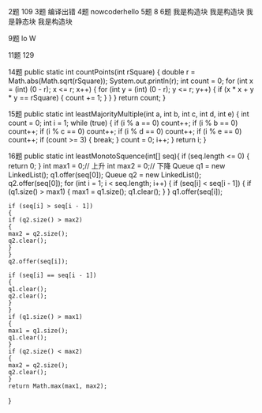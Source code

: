 2题 109
3题 编译出错
4题 nowcoderhello
5题 8
6题 我是构造块 我是构造块 我是静态块 我是构造块

9题 lo W

11题 129

14题
public static int countPoints(int rSquare)
{
    double r = Math.abs(Math.sqrt(rSquare));
    System.out.println(r);
    int count = 0;
    for (int x = (int) (0 - r); x <= r; x++)
    {
    for (int y = (int) (0 - r); y <= r; y++)
    {
    if (x * x + y * y == rSquare)
    {
    count += 1;
    }
    }
    }
    return count;
}

15题
public static int leastMajorityMultiple(int a, int b, int c, int d, int e)
{
    int count = 0;
    int i = 1;
    while (true)
    {
    if (i % a == 0) count++;
    if (i % b == 0) count++;
    if (i % c == 0) count++;
    if (i % d == 0) count++;
    if (i % e == 0) count++;
    if (count >= 3)
    {
    break;
    }
    count = 0;
    i++;
    }
    return i;
}

16题
public static int leastMonotoSquence(int[] seq){
    if (seq.length <= 0)
    {
    return 0;
    }
    int max1 = 0;// 上升
    int max2 = 0;// 下降
    Queue<Integer> q1 = new LinkedList<Integer>();
    q1.offer(seq[0]);
    Queue<Integer> q2 = new LinkedList<Integer>();
    q2.offer(seq[0]);
    for (int i = 1; i < seq.length; i++)
    {
    if (seq[i] < seq[i - 1])
    {
    if (q1.size() > max1)
    {
    max1 = q1.size();
    q1.clear();
    }
    }
    q1.offer(seq[i]);

    if (seq[i] > seq[i - 1])
    {
    if (q2.size() > max2)
    {
    max2 = q2.size();
    q2.clear();
    }
    }
    q2.offer(seq[i]);

    if (seq[i] == seq[i - 1])
    {
    q1.clear();
    q2.clear();
    }
    }
    if (q1.size() > max1)
    {
    max1 = q1.size();
    q1.clear();
    }
    if (q2.size() < max2)
    {
    max2 = q2.size();
    q2.clear();
    }
    return Math.max(max1, max2);
}
